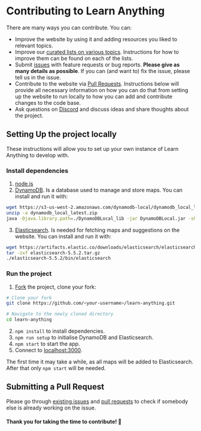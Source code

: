 # Contributing to Learn Anything
There are many ways you can contribute. You can:
- Improve the website by using it and adding resources you liked to relevant topics.
- Improve our [curated lists on various topics](https://github.com/learn-anything/curated-lists#readme). Instructions for how to improve them can be found on each of the lists.
- Submit [issues](../../issues/) with feature requests or bug reports. **Please give as many details as possible**. If you can (and want to) fix the issue, please tell us in the issue.
- Contribute to the website via [Pull Requests]([issues](../../pulls/)). Instructions below will provide all necessary information on how you can do that from setting up the website to run locally to how you can add and contribute changes to the code base.
- Ask questions on [Discord](https://discord.gg/KKYdWjt) and discuss ideas and share thoughts about the project.

<!-- TODO: -->
<!-- # Code Organisation -->

## Setting Up the project locally
These instructions will allow you to set up your own instance of Learn Anything to develop with.

### Install dependencies
1. [node.js](https://nodejs.org)
2. [DynamoDB](https://aws.amazon.com/dynamodb/). Is a database used to manage and store maps. You can install and run it with:

```Bash
wget https://s3-us-west-2.amazonaws.com/dynamodb-local/dynamodb_local_latest.zip
unzip -a dynamodb_local_latest.zip
java -Djava.library.path=./DynamoDBLocal_lib -jar DynamoDBLocal.jar -sharedDb
```

3. [Elasticsearch](https://www.elastic.co). Is needed for fetching maps and suggestions on the website. You can install and run it with:

```Bash
wget https://artifacts.elastic.co/downloads/elasticsearch/elasticsearch-5.5.2.tar.gz
tar -zxf elasticsearch-5.5.2.tar.gz
./elasticsearch-5.5.2/bin/elasticsearch
```

### Run the project
1. [Fork](https://help.github.com/articles/fork-a-repo/) the project, clone your fork:

```Bash
# Clone your fork
git clone https://github.com/<your-username>/learn-anything.git

# Navigate to the newly cloned directory
cd learn-anything
```

2. `npm install` to install dependencies.
3. `npm run setup` to initialise DynamoDB and Elasticsearch.
3. `npm start` to start the app.
4. Connect to [localhost:3000](http://localhost:3000).

The first time it may take a while, as all maps will be added to Elasticsearch.
After that only `npm start` will be needed.

<!-- > Tip: Keep your `master` branch pointing at the original repository and make
> pull requests from branches on your fork. To do this, run:
>
> ```
> git remote add upstream https://github.com/learn-anything/learn-anything.git
> git fetch upstream
> git branch --set-upstream-to=upstream/master master
> ```
>
> This will add the original repository as a "remote" called "upstream,"
> Then fetch the git information from that remote, then set your local `master`
> branch to use the upstream master branch whenever you run `git pull`.
> Then you can make all of your pull request branches based on this `master`
> branch. Whenever you want to update your version of `master`, do a regular
> `git pull`.
 -->
<!-- ### Testing -->
<!-- TODO: make tests work -->
<!-- Also, make sure to run the tests before you commit your changes.

```
npm run test
```

Currently the test suite does not cover everything.
 -->

## Submitting a Pull Request
Please go through [existing issues](../../issues/) and [pull requests](../../pulls/) to check if somebody else is already working on the issue.

#### Thank you for taking the time to contribute! 💜